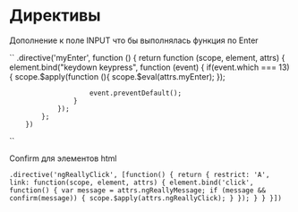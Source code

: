 # Директивы

Дополнениe к поле INPUT что бы выполнялась функция по Enter

``
        .directive('myEnter', function () {
            return function (scope, element, attrs) {
                element.bind("keydown keypress", function (event) {
                    if(event.which === 13) {
                        scope.$apply(function (){
                            scope.$eval(attrs.myEnter);
                        });

                        event.preventDefault();
                    }
                });
            };
        })
``

Confirm для элементов html

``
        .directive('ngReallyClick', [function() {
            return {
                restrict: 'A',
                link: function(scope, element, attrs) {
                    element.bind('click', function() {
                        var message = attrs.ngReallyMessage;
                        if (message && confirm(message)) {
                            scope.$apply(attrs.ngReallyClick);
                        }
                    });
                }
            }
        }])
``